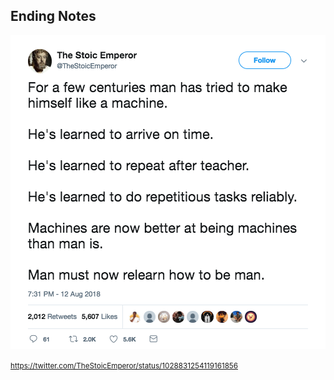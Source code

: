 <!-- .slide: data-background="img/background-green-orig.jpg" -->

## Ending Notes

<img src="./img/man-learn-to-be-man.png" style="background-color:white">

<small> https://twitter.com/TheStoicEmperor/status/1028831254119161856 </small>
